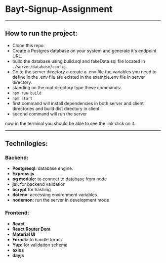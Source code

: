 # Bayt-Signup-Assignment


---

## How to run the project:
* Clone this repo.
* Create a Postgres database on your system and generate it's endpoint URL.
* build the database using build.sql and fakeData.sql file located in `./server/database/config`.
* Go to the server directory a create a .env file the variables you need to define in the .env file are existed in the example.env file in server directory.
* standing on the root directory type these commands:
*  `npm run build`
* `npm start`
* first command will install dependencies in both server and client directories and build dist directory in client
* second command will run the server

now in the terminal you should be able to see the link click on it.




---

## Technilogies:

### Backend:
* **Postgresql:** database engine.
* **Express js**
* **pg module:** to connect to database from node
* **joi:** for backend validation
* **bcrypt** for hashing
* **dotenv:** accessing environment variables
* **nodemon:** run the server in development mode

### Frontend:
* **React**
* **React Router Dom**
* **Material UI**
* **Formik:** to handle forms
* **Yup:** for validation schema
* **axios**
* **dayjs** 







